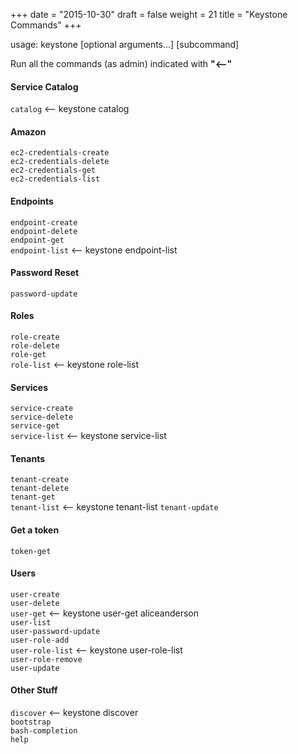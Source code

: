 +++
date = "2015-10-30"
draft = false
weight = 21
title = "Keystone Commands"
+++

usage: keystone [optional arguments...] [subcommand]

Run all the commands (as admin) indicated with **"<--"**

#### Service Catalog  
`catalog` <-- keystone catalog  

#### Amazon  
`ec2-credentials-create`  
`ec2-credentials-delete`  
`ec2-credentials-get`  
`ec2-credentials-list` 
 
#### Endpoints  
`endpoint-create`  
`endpoint-delete`  
`endpoint-get`  
`endpoint-list` <-- keystone endpoint-list 

#### Password Reset
`password-update`  

#### Roles
`role-create`  
`role-delete`  
`role-get`  
`role-list` <-- keystone role-list  

#### Services
`service-create`  
`service-delete`  
`service-get`  
`service-list` <-- keystone service-list  

#### Tenants
`tenant-create`  
`tenant-delete`  
`tenant-get`  
`tenant-list`  <--  keystone tenant-list
`tenant-update`  

#### Get a token
`token-get`  

#### Users
`user-create`  
`user-delete`  
`user-get`  <-- keystone user-get aliceanderson  
`user-list`  
`user-password-update`  
`user-role-add`  
`user-role-list`  <-- keystone user-role-list  
`user-role-remove`  
`user-update`  

#### Other Stuff  
`discover`  <-- keystone discover  
`bootstrap`  
`bash-completion`  
`help`  

